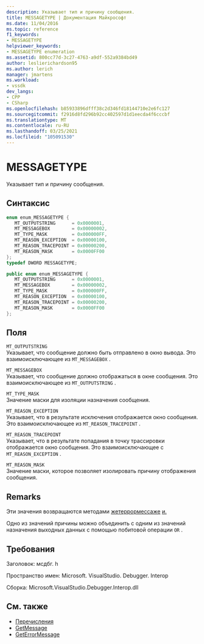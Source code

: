 ```yaml
---
description: Указывает тип и причину сообщения.
title: MESSAGETYPE | Документация Майкрософт
ms.date: 11/04/2016
ms.topic: reference
f1_keywords:
- MESSAGETYPE
helpviewer_keywords:
- MESSAGETYPE enumeration
ms.assetid: 800cc77d-3c27-4763-a9df-552a9384bd49
author: leslierichardson95
ms.author: lerich
manager: jmartens
ms.workload:
- vssdk
dev_langs:
- CPP
- CSharp
ms.openlocfilehash: b85933896dfff38c2d346fd18144710e2e6fc127
ms.sourcegitcommit: f2916d8fd296b92cc402597d1d1eecda4f6cccbf
ms.translationtype: MT
ms.contentlocale: ru-RU
ms.lasthandoff: 03/25/2021
ms.locfileid: "105091530"
---
```

# <a name="messagetype"></a>MESSAGETYPE
Указывает тип и причину сообщения.

## <a name="syntax"></a>Синтаксис

```cpp
enum enum_MESSAGETYPE { 
   MT_OUTPUTSTRING      = 0x0000001,
   MT_MESSAGEBOX        = 0x00000002,
   MT_TYPE_MASK         = 0x000000FF,
   MT_REASON_EXCEPTION  = 0x00000100,
   MT_REASON_TRACEPOINT = 0x00000200,
   MT_REASON_MASK       = 0x0000FF00
};
typedef DWORD MESSAGETYPE;
```

```csharp
public enum enum_MESSAGETYPE { 
   MT_OUTPUTSTRING      = 0x0000001,
   MT_MESSAGEBOX        = 0x00000002,
   MT_TYPE_MASK         = 0x000000FF,
   MT_REASON_EXCEPTION  = 0x00000100,
   MT_REASON_TRACEPOINT = 0x00000200,
   MT_REASON_MASK       = 0x0000FF00
};
```

## <a name="fields"></a>Поля
 `MT_OUTPUTSTRING`\
 Указывает, что сообщение должно быть отправлено в окно вывода. Это взаимоисключающее из `MT_MESSAGEBOX` .

 `MT_MESSAGEBOX`\
 Указывает, что сообщение должно отображаться в окне сообщения. Это взаимоисключающее из `MT_OUTPUTSTRING` .

 `MT_TYPE_MASK`\
 Значение маски для изоляции назначения сообщения.

 `MT_REASON_EXCEPTION`\
 Указывает, что в результате исключения отображается окно сообщения. Это взаимоисключающее из `MT_REASON_TRACEPOINT` .

 `MT_REASON_TRACEPOINT`\
 Указывает, что в результате попадания в точку трассировки отображается окно сообщения. Это взаимоисключающее с `MT_REASON_EXCEPTION` .

 `MT_REASON_MASK`\
 Значение маски, которое позволяет изолировать причину отображения сообщения.

## <a name="remarks"></a>Remarks
 Эти значения возвращаются методами [жетеррормессаже](../../../extensibility/debugger/reference/idebugerrorevent2-geterrormessage.md) [и.](../../../extensibility/debugger/reference/idebugmessageevent2-getmessage.md)

 Одно из значений причины можно объединить с одним из значений назначения выходных данных с помощью побитовой операции `OR` .

## <a name="requirements"></a>Требования
 Заголовок: мсдбг. h

 Пространство имен: Microsoft. VisualStudio. Debugger. Interop

 Сборка: Microsoft.VisualStudio.Debugger.Interop.dll

## <a name="see-also"></a>См. также
- [Перечисления](../../../extensibility/debugger/reference/enumerations-visual-studio-debugging.md)
- [GetMessage](../../../extensibility/debugger/reference/idebugmessageevent2-getmessage.md)
- [GetErrorMessage](../../../extensibility/debugger/reference/idebugerrorevent2-geterrormessage.md)
